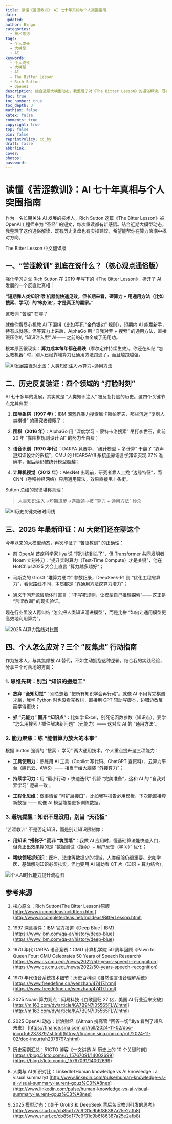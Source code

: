 ```yaml
---
title: 读懂《苦涩教训》：AI 七十年真相与个人突围指南
date:
updated:
author: Bingo
categories:
  - 技术笔记
tags:
  - 个人成长
  - 大模型
  - AI
keywords:
  - 个人成长
  - 大模型
  - AI
  - The Bitter Lesson
  - Rich Sutton
  - OpenAI
description: 结合近期大模型动态，我整理了对《The Bitter Lesson》的通俗解读，既有历史复盘也有实操建议，希望能帮你在算力浪潮中找对方向。
toc: true
toc_number: true
toc_depth: 3
mathjax: false
katex: false
comments: true
copyright: true
top: false
pin: false
reprintPolicy: cc_by
draft: false
abbrlink: 
cover:
photos:
password:
---
```


# 读懂《苦涩教训》：AI 七十年真相与个人突围指南

作为一名长期关注 AI 发展的技术人，Rich Sutton 这篇《The Bitter Lesson》被OpenAI工程师奉为 “圣经” 的短文，每次重读都有新感悟。结合近期大模型动态，我整理了这份通俗解读，既有历史复盘也有实操建议，希望能帮你在算力浪潮中找对方向。

The Bitter Lesson 中文翻译版 

## 一、“苦涩教训” 到底在说什么？（核心观点通俗版）

强化学习之父 Rich Sutton 在 2019 年写下的《The Bitter Lesson》，撕开了 AI 发展的一个反直觉真相：

**“短期靠人类知识‘喂’机器能快速见效，但长期来看，砸算力 + 用通用方法（比如搜索、学习）的‘笨办法’，才是真正的赢家。”**

这教训 “苦涩” 在哪？

就像你费尽心机教 AI 下围棋（比如写死 “金角银边” 规则），短期内 AI 能赢新手，特有成就感。但等算力上来后，AlphaGo 用 “自我对弈 + 搜索” 的通用方法，直接碾压你的 “知识注入型” AI—— 之前的心血全成了无用功。

根本原因很现实：**算力成本每年都在暴跌**（摩尔定律持续生效）。你还在纠结 “怎么教机器” 时，别人已经靠堆算力让通用方法跑通了，而且越跑越强。

![AI发展路径对比图：人类知识注入vs算力+通用方法 ](/images/content/AI发展路径对比图.jpg)



## 二、历史反复验证：四个领域的 “打脸时刻”

AI 七十多年的发展，其实就是 “人类知识注入” 被反复打脸的历史。这四个关键节点尤其典型：



1.  **国际象棋（1997 年）**：IBM 深蓝靠暴力搜索赢卡斯帕罗夫，那些沉迷 “复刻人类棋谱” 的研究者傻眼了；

2.  **围棋（2016 年）**：AlphaGo 用 “深度学习 + 蒙特卡洛搜索” 吊打李世石，此前 20 年 “靠围棋规则设计 AI” 的努力全白费；

3.  **语音识别（1970 年代）**：DARPA 竞赛中，“统计模型 + 多计算” 干翻了 “靠声道知识设计的系统”，CMU 的 HEARSAYⅡ 系统虽靠语言学知识实现 97% 准确率，但后续仍被统计模型超越；

4.  **计算机视觉（2012 年）**：AlexNet 出现前，研究者靠人工找 “边缘特征”，而 CNN（卷积神经网络）只用通用算法，效果直接甩十条街。

Sutton 总结的规律堪称真理：

> 人类知识注入→短期进步→遇瓶颈→被 “算力 + 通用方法” 秒杀

![AI历史关键突破时间线](/images/content/AI历史关键突破时间线.jpg)



## 三、2025 年最新印证：AI 大佬们还在聊这个

今年以来的大模型动态，再次印证了 “苦涩教训” 的正确性：


*   前 OpenAI 首席科学家 Ilya 说 “预训练到头了”，但 Transformer 共同发明者 Noam 立刻补刀：“提升实时算力（Test-Time Compute）才是关键”，他在 HotChips2025 大会上直言 “算力越多越好”；

*   马斯克的 Grok3 “堆算力硬冲” 参数纪录，DeepSeek-R1 则 “优化工程省算力”，看似路线不同，本质都是 “靠通用方法挖算力潜力”；

*   通义千问开源智能体时直言：“不写死规则，让模型自己推理探索”—— 这正是 “苦涩教训” 的现实验证。

现在行业里没人再纠结 “怎么把人类知识灌进模型”，而是比拼 “如何让通用模型更高效地利用算力”。



![2025 AI算力路线对比图](/images/content/2025AI算力路线对比图-信息图.jpg)


## 四、个人怎么应对？三个 “反焦虑” 行动指南

作为技术人，与其焦虑被 AI 替代，不如主动拥抱这种逻辑。结合我的实践经验，分享三个可落地的方向：

### 1. 思维先转：别当 “知识的搬运工”



*   **放弃 “全知幻觉”**：别总想着 “把所有知识学会再行动”。就像 AI 不用背完棋谱才赢，我学 Python 时也没看完教材，直接用 GPT 辅助写脚本，边错边改反而学得更快；

*   **抓 “元能力” 而非 “知识点”**：比如学 Excel，别死记函数参数（知识点），要学 “怎么用搜索 / 插件解决新问题”（元能力）—— 这对应 AI 的 “通用方法”。

### 2. 能力聚焦：练 “能借算力放大的本事”

根据 Sutton 强调的 “搜索 + 学习” 两大通用技术，个人重点提升这三项能力：



*   **工具使用力**：熟练用 AI 工具（Copilot 写代码、ChatGPT 查资料）、云算力平台（腾讯云、AWS）—— 相当于给大脑装 “外接算力”；

*   **持续学习力**：用 “最小行动 + 快速迭代” 代替 “完美准备”，这和 AI 的 “自我对弈学习” 逻辑一致；

*   **工程化思维**：做事情留 “可扩展接口”，比如我写报告必用模板，下次能直接套新数据 —— 就像 AI 模型能接更多训练数据。

### 3. 避坑提醒：知识不是没用，别当 “天花板”

“苦涩教训” 不是否定知识，而是别让知识限制你：



*   **用知识 “搭梯子” 而非 “筑围墙”**：我做 AI 应用时，懂基础算法能快速入门，但真正出效果靠的是 “数据测试（搜索）+ 用户反馈（学习）” 优化；

*   **稀缺领域抓知识**：医疗、法律等数据少的领域，人类经验仍很重要。比如学医，基础解剖知识必须扎实，但也要用 AI 辅助看 CT 片（知识 + 算力结合）。


![个人AI时代能力提升流程图](/images/content/个人AI时代能力提升流程图.jpg)


## 参考来源



1.  核心原文：Rich Sutton《The Bitter Lesson》原版 [http://www.incomideasIncIdttern.html](http://www.incompleteideas.net/IncIdeas/BitterLesson.html)

2.  1997 深蓝事件：IBM 官方报道《Deep Blue | IBM》 [https://www.ibm.com/qa-ar/history/deep-blue](https://www.ibm.com/qa-ar/history/deep-blue)

3.  1970 年代 DARPA 语音竞赛：CMU 计算机学院 50 周年回顾《Pawn to Queen Four: CMU Celebrates 50 Years of Speech Research》 [https://www.cs.cmu.edu/news/2022/50-years-speech-recognition](https://www.cs.cmu.edu/news/2022/50-years-speech-recognition)

4.  1970 年代语音系统技术细节：历史百科网《自然语言语音理解系统》 [https://www.freedefine.cn/wenzhan/47417.html](https://www.freedefine.cn/wenzhan/47417.html)

5.  2025 Noam 算力观点：网易科技《谷歌回归 27 亿，美国 AI 行业迎来突破》 [http://m.163.com/dy/article/KA7B9N7I05565FLW.html](http://m.163.com/dy/article/KA7B9N7I05565FLW.html)

6.  2025 OpenAI 动态：新浪财经《Altman 携高管 “回答一切”:Ilya 看到了超凡未来》 [https://finance.sina.com.cn/roll/2024-11-02/doc-incurtuh2378797.shtml](https://finance.sina.com.cn/roll/2024-11-02/doc-incurtuh2378797.shtml)

7.  历史案例汇总：51CTO 博客《一文讲透 AI 历史上的 10 个关键时刻》 [https://blog.51cto.com/u\_15767091/14002699](https://blog.51cto.com/u_15767091/14002699)

8.  人类与 AI 知识对比：LinkedIn《Human knowledge vs AI knowledge : a visual summary》 [http://www.linkedin.com/pulse/human-knowledge-vs-ai-visual-summary-laurent-gouz%C3%A8nes](http://www.linkedin.com/pulse/human-knowledge-vs-ai-visual-summary-laurent-gouz%C3%A8nes)

9.  2025 模型动态：《关于 Grok3 和 DeepSeek 背后苦涩教训引发的思考》 [http://www.shurl.cc/cb85d177c9f31c9b6f86387a25e2afb8](http://www.shurl.cc/cb85d177c9f31c9b6f86387a25e2afb8)